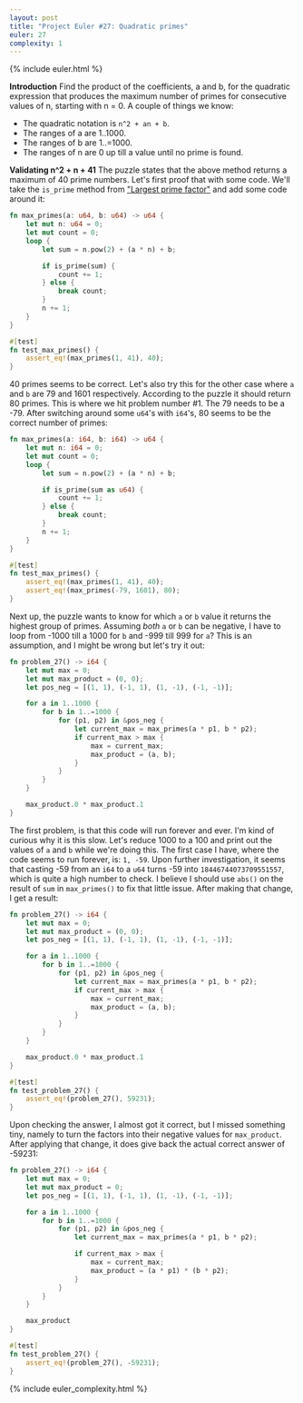 ```yaml
---
layout: post
title: "Project Euler #27: Quadratic primes"
euler: 27
complexity: 1
---
```


{% include euler.html %}

**Introduction**
Find the product of the coefficients, a and b, for the quadratic expression that produces the maximum number of primes for consecutive values of n, starting with n = 0. A couple of things we know:

- The quadratic notation is `n^2 + an + b`.
- The ranges of a are 1..1000.
- The ranges of b are 1..=1000.
- The ranges of n are 0 up till a value until no prime is found.

**Validating n^2 + n + 41**
The puzzle states that the above method returns a maximum of 40 prime numbers. Let's first proof that with some code. We'll take the `is_prime` method from ["Largest prime factor"](/2021/10/23/project-euler-3-largest-prime-factor.html) and add some code around it:

```rust
fn max_primes(a: u64, b: u64) -> u64 {
    let mut n: u64 = 0;
    let mut count = 0;
    loop {
        let sum = n.pow(2) + (a * n) + b;

        if is_prime(sum) {
            count += 1;
        } else {
            break count;
        }
        n += 1;
    }
}

#[test]
fn test_max_primes() {
    assert_eq!(max_primes(1, 41), 40);
}
```

40 primes seems to be correct. Let's also try this for the other case where `a` and `b` are 79 and 1601 respectively. According to the puzzle it should return 80 primes. This is where we hit problem number #1. The 79 needs to be a -79. After switching around some `u64`'s with `i64`'s, 80 seems to be the correct number of primes:

```rust
fn max_primes(a: i64, b: i64) -> u64 {
    let mut n: i64 = 0;
    let mut count = 0;
    loop {
        let sum = n.pow(2) + (a * n) + b;

        if is_prime(sum as u64) {
            count += 1;
        } else {
            break count;
        }
        n += 1;
    }
}

#[test]
fn test_max_primes() {
    assert_eq!(max_primes(1, 41), 40);
    assert_eq!(max_primes(-79, 1601), 80);
}
```

Next up, the puzzle wants to know for which `a` or `b` value it returns the highest group of primes. Assuming _both_ `a` or `b` can be negative, I have to loop from -1000 till a 1000 for `b` and -999 till 999 for `a`? This is an assumption, and I might be wrong but let's try it out:

```rust
fn problem_27() -> i64 {
    let mut max = 0;
    let mut max_product = (0, 0);
    let pos_neg = [(1, 1), (-1, 1), (1, -1), (-1, -1)];

    for a in 1..1000 {
        for b in 1..=1000 {
            for (p1, p2) in &pos_neg {
                let current_max = max_primes(a * p1, b * p2);
                if current_max > max {
                    max = current_max;
                    max_product = (a, b);
                }
            }
        }
    }

    max_product.0 * max_product.1
}
```

The first problem, is that this code will run forever and ever. I'm kind of curious why it is this slow. Let's reduce 1000 to a 100 and print out the values of `a` and `b` while we're doing this. The first case I have, where the code seems to run forever, is: `1, -59`. Upon further investigation, it seems that casting -59 from an `i64` to a `u64` turns -59 into `18446744073709551557`, which is quite a high number to check. I believe I should use `abs()` on the result of `sum` in `max_primes()` to fix that little issue. After making that change, I get a result:

```rust
fn problem_27() -> i64 {
    let mut max = 0;
    let mut max_product = (0, 0);
    let pos_neg = [(1, 1), (-1, 1), (1, -1), (-1, -1)];

    for a in 1..1000 {
        for b in 1..=1000 {
            for (p1, p2) in &pos_neg {
                let current_max = max_primes(a * p1, b * p2);
                if current_max > max {
                    max = current_max;
                    max_product = (a, b);
                }
            }
        }
    }

    max_product.0 * max_product.1
}

#[test]
fn test_problem_27() {
    assert_eq!(problem_27(), 59231);
}
```

Upon checking the answer, I almost got it correct, but I missed something tiny, namely to turn the factors into their negative values for `max_product`. After applying that change, it does give back the actual correct answer of -59231:

```rust
fn problem_27() -> i64 {
    let mut max = 0;
    let mut max_product = 0;
    let pos_neg = [(1, 1), (-1, 1), (1, -1), (-1, -1)];

    for a in 1..1000 {
        for b in 1..=1000 {
            for (p1, p2) in &pos_neg {
                let current_max = max_primes(a * p1, b * p2);

                if current_max > max {
                    max = current_max;
                    max_product = (a * p1) * (b * p2);
                }
            }
        }
    }

    max_product
}

#[test]
fn test_problem_27() {
    assert_eq!(problem_27(), -59231);
}
```

{% include euler_complexity.html %}
